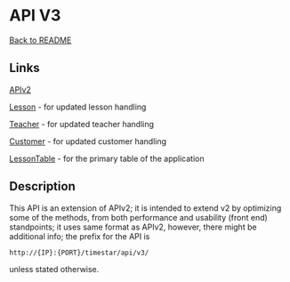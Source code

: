 # API V3

[Back to README](/README.md#api-links)

## Links

[APIv2](../v2/APIv2.md#api-v2)

[Lesson](./Lesson.md#lesson-apiv3) - for updated lesson handling

[Teacher](./Teacher.md#teacher-apiv3) - for updated teacher handling

[Customer](./Customer.md#customer-apiv3) - for updated customer handling

[LessonTable](./LessonTable.md#lesson-table-apiv3) - for the primary table of the application

## Description

This API is an extension of APIv2; it is intended to extend v2 by optimizing some of the methods, from both performance
and usability (front end) standpoints; it uses same format as APIv2, however, there might be additional info;
the prefix for the API is

    http://{IP}:{PORT}/timestar/api/v3/
    
unless stated otherwise.
